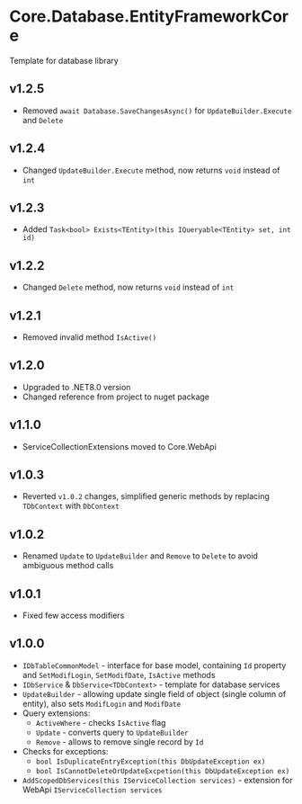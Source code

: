 ﻿# Core.Database.EntityFrameworkCore
Template for database library
## v1.2.5
* Removed `await Database.SaveChangesAsync()` for `UpdateBuilder.Execute` and `Delete`
## v1.2.4
* Changed `UpdateBuilder.Execute` method, now returns `void` instead of `int`
## v1.2.3
* Added `Task<bool> Exists<TEntity>(this IQueryable<TEntity> set, int id)`
## v1.2.2
* Changed `Delete` method, now returns `void` instead of `int`
## v1.2.1
* Removed invalid method `IsActive()`
## v1.2.0
* Upgraded to .NET8.0 version
* Changed reference from project to nuget package
## v1.1.0
* ServiceCollectionExtensions moved to Core.WebApi
## v1.0.3
* Reverted `v1.0.2` changes, simplified generic methods by replacing `TDbContext` with `DbContext`
## v1.0.2
* Renamed `Update` to `UpdateBuilder` and `Remove` to `Delete` to avoid ambiguous method calls
## v1.0.1
* Fixed few access modifiers
## v1.0.0
* `IDbTableCommonModel` - interface for base model, containing `Id` property and `SetModifLogin`, `SetModifDate`, `IsActive` methods
* `IDbService` & `DbService<TDbContext>` - template for database services
* `UpdateBuilder` - allowing update single field of object (single column of entity), also sets `ModifLogin` and `ModifDate`
* Query extensions:
	* `ActiveWhere` - checks `IsActive` flag
	* `Update` - converts query to `UpdateBuilder`
	* `Remove` - allows to remove single record by `Id`
* Checks for exceptions:
	* `bool IsDuplicateEntryException(this DbUpdateException ex)`
	* `bool IsCannotDeleteOrUpdateExcpetion(this DbUpdateException ex)`
* `AddScopedDbServices(this IServiceCollection services)` - extension for WebApi `IServiceCollection services`
